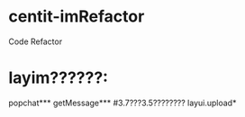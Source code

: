 # centit-imRefactor
Code Refactor
# layim??????:
popchat*** getMessage***
#3.7???3.5????????
layui.upload*